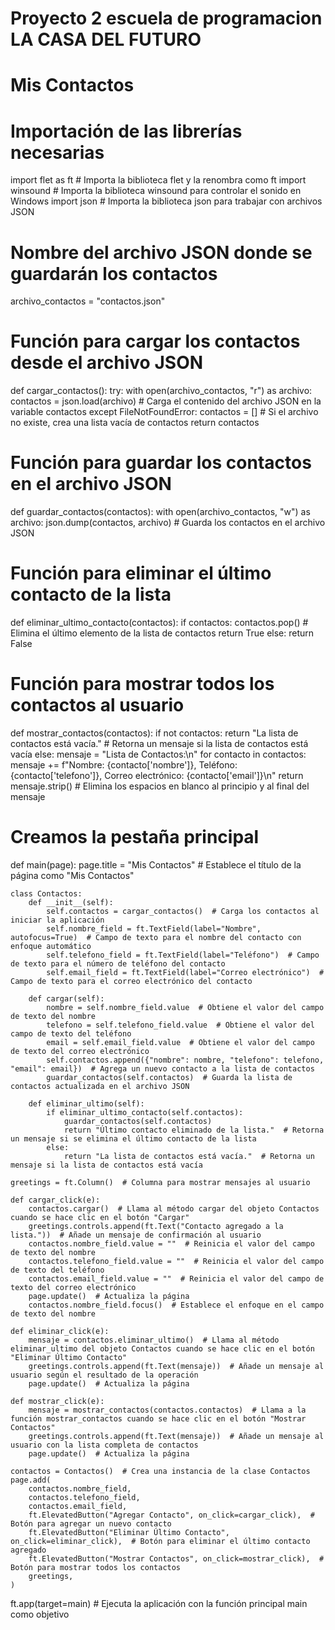 # Proyecto 2 escuela de programacion LA CASA DEL FUTURO
# Mis Contactos

# Importación de las librerías necesarias
import flet as ft  # Importa la biblioteca flet y la renombra como ft
import winsound  # Importa la biblioteca winsound para controlar el sonido en Windows
import json  # Importa la biblioteca json para trabajar con archivos JSON

# Nombre del archivo JSON donde se guardarán los contactos
archivo_contactos = "contactos.json"

# Función para cargar los contactos desde el archivo JSON
def cargar_contactos():
    try:
        with open(archivo_contactos, "r") as archivo:
            contactos = json.load(archivo)  # Carga el contenido del archivo JSON en la variable contactos
    except FileNotFoundError:
        contactos = []  # Si el archivo no existe, crea una lista vacía de contactos
    return contactos

# Función para guardar los contactos en el archivo JSON
def guardar_contactos(contactos):
    with open(archivo_contactos, "w") as archivo:
        json.dump(contactos, archivo)  # Guarda los contactos en el archivo JSON

# Función para eliminar el último contacto de la lista
def eliminar_ultimo_contacto(contactos):
    if contactos:
        contactos.pop()  # Elimina el último elemento de la lista de contactos
        return True
    else:
        return False

# Función para mostrar todos los contactos al usuario
def mostrar_contactos(contactos):
    if not contactos:
        return "La lista de contactos está vacía."  # Retorna un mensaje si la lista de contactos está vacía
    else:
        mensaje = "Lista de Contactos:\n"
        for contacto in contactos:
            mensaje += f"Nombre: {contacto['nombre']}, Teléfono: {contacto['telefono']}, Correo electrónico: {contacto['email']}\n"
        return mensaje.strip()  # Elimina los espacios en blanco al principio y al final del mensaje

# Creamos la pestaña principal
def main(page):
    page.title = "Mis Contactos"  # Establece el título de la página como "Mis Contactos"
    
    class Contactos:
        def __init__(self):
            self.contactos = cargar_contactos()  # Carga los contactos al iniciar la aplicación
            self.nombre_field = ft.TextField(label="Nombre", autofocus=True)  # Campo de texto para el nombre del contacto con enfoque automático
            self.telefono_field = ft.TextField(label="Teléfono")  # Campo de texto para el número de teléfono del contacto
            self.email_field = ft.TextField(label="Correo electrónico")  # Campo de texto para el correo electrónico del contacto

        def cargar(self):
            nombre = self.nombre_field.value  # Obtiene el valor del campo de texto del nombre
            telefono = self.telefono_field.value  # Obtiene el valor del campo de texto del teléfono
            email = self.email_field.value  # Obtiene el valor del campo de texto del correo electrónico
            self.contactos.append({"nombre": nombre, "telefono": telefono, "email": email})  # Agrega un nuevo contacto a la lista de contactos
            guardar_contactos(self.contactos)  # Guarda la lista de contactos actualizada en el archivo JSON

        def eliminar_ultimo(self):
            if eliminar_ultimo_contacto(self.contactos):
                guardar_contactos(self.contactos)
                return "Último contacto eliminado de la lista."  # Retorna un mensaje si se elimina el último contacto de la lista
            else:
                return "La lista de contactos está vacía."  # Retorna un mensaje si la lista de contactos está vacía

    greetings = ft.Column()  # Columna para mostrar mensajes al usuario

    def cargar_click(e):
        contactos.cargar()  # Llama al método cargar del objeto Contactos cuando se hace clic en el botón "Cargar"
        greetings.controls.append(ft.Text("Contacto agregado a la lista."))  # Añade un mensaje de confirmación al usuario
        contactos.nombre_field.value = ""  # Reinicia el valor del campo de texto del nombre
        contactos.telefono_field.value = ""  # Reinicia el valor del campo de texto del teléfono
        contactos.email_field.value = ""  # Reinicia el valor del campo de texto del correo electrónico
        page.update()  # Actualiza la página
        contactos.nombre_field.focus()  # Establece el enfoque en el campo de texto del nombre

    def eliminar_click(e):
        mensaje = contactos.eliminar_ultimo()  # Llama al método eliminar_ultimo del objeto Contactos cuando se hace clic en el botón "Eliminar Último Contacto"
        greetings.controls.append(ft.Text(mensaje))  # Añade un mensaje al usuario según el resultado de la operación
        page.update()  # Actualiza la página

    def mostrar_click(e):
        mensaje = mostrar_contactos(contactos.contactos)  # Llama a la función mostrar_contactos cuando se hace clic en el botón "Mostrar Contactos"
        greetings.controls.append(ft.Text(mensaje))  # Añade un mensaje al usuario con la lista completa de contactos
        page.update()  # Actualiza la página

    contactos = Contactos()  # Crea una instancia de la clase Contactos
    page.add(
        contactos.nombre_field,
        contactos.telefono_field,
        contactos.email_field,
        ft.ElevatedButton("Agregar Contacto", on_click=cargar_click),  # Botón para agregar un nuevo contacto
        ft.ElevatedButton("Eliminar Último Contacto", on_click=eliminar_click),  # Botón para eliminar el último contacto agregado
        ft.ElevatedButton("Mostrar Contactos", on_click=mostrar_click),  # Botón para mostrar todos los contactos
        greetings,
    )

ft.app(target=main)  # Ejecuta la aplicación con la función principal main como objetivo
